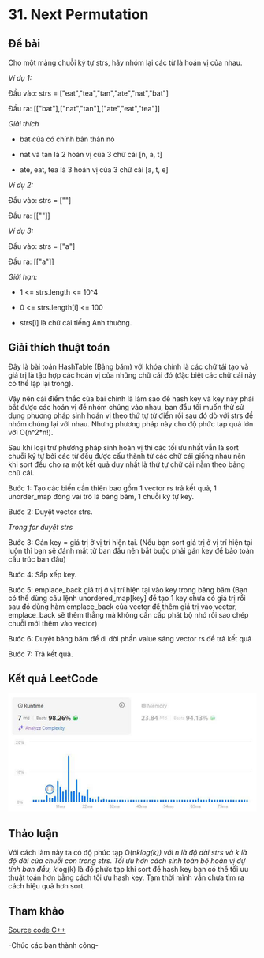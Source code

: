 # 31. Next Permutation
## Đề bài
Cho một mảng chuỗi ký tự strs, hãy nhóm lại các từ là hoán vị của nhau.

*Ví dụ 1:*

Đầu vào:  strs = ["eat","tea","tan","ate","nat","bat"]

Đầu ra: [["bat"],["nat","tan"],["ate","eat","tea"]]

*Giải thích*

- bat của có chính bản thân nó

- nat và tan là 2 hoán vị của 3 chữ cái [n, a, t]

- ate, eat, tea là 3 hoán vị của 3 chữ cái [a, t, e]

*Ví dụ 2:*

Đầu vào: strs = [""]

Đầu ra: [[""]]

*Ví dụ 3:*

Đầu vào: strs = ["a"]

Đầu ra: [["a"]]

*Giới hạn:*

- 1 <= strs.length <= 10^4

- 0 <= strs.length[i] <= 100

- strs[i] là chữ cái tiếng Anh thường.

## Giải thích thuật toán

Đây là bài toán HashTable (Bảng băm) với khóa chính là các chữ tái tạo và giá trị là tập hợp các hoán vị của những chữ cái đó (đặc biệt các chữ cái này có thể lặp lại trong).

Vậy nên cái điểm thắc của bài chính là làm sao để hash key và key này phải bắt được các hoán vị để nhóm chúng vào nhau, ban đầu tôi muốn thử sử dụng phương pháp sinh hoán vị theo thứ tự từ điển rồi sau đó dò với strs để nhóm chúng lại với nhau. Nhưng phương pháp này cho độ phức tạp quá lớn với O(n^2*n!).

Sau khi loại trừ phương pháp sinh hoán vị thì các tối ưu nhất vẫn là sort chuỗi ký tự bởi các từ đều được cấu thành từ các chữ cái giống nhau nên khi sort đều cho ra một kết quả duy nhất là thứ tự chữ cái nằm theo bảng chữ cái.

Bước 1: Tạo các biến cần thiên bao gồm 1 vector rs trả kết quả, 1 unorder_map đóng vai trò là bảng băm, 1 chuỗi ký tự key.

Bước 2: Duyệt vector strs.

*Trong for duyệt strs*

Bước 3: Gán key = giá trị ở vị trí hiện tại. (Nếu bạn sort giá trị ở vị trí hiện tại luôn thì bạn sẽ đánh mất từ ban đầu nên bắt buộc phải gán key để bảo toàn cấu trúc ban đầu)

Bước 4: Sắp xếp key.

Bước 5: emplace_back giá trị ở vị trí hiện tại vào key trong bảng băm (Bạn có thể dùng câu lệnh unordered_map[key] để tạo 1 key chưa có giá trị rồi sau đó dùng hàm emplace_back của vector để thêm giá trị vào vector, emplace_back sẽ thêm thẳng mà không cần cấp phát bộ nhớ rồi sao chép chuỗi mới thêm vào vector)

Bước 6: Duyệt bảng băm để di dời phần value sáng vector rs để trả kết quả

Bước 7: Trả kết quả.

## Kết quả LeetCode

![Kết quả submissions](./Group-Anagrams.jpg)

## Thảo luận

Với cách làm này ta có độ phức tạp O(n*klog(k)) với n là độ dài strs và k là độ dài của chuỗi con trong strs. Tối ưu hơn cách sinh toàn bộ hoán vị dự tính ban đầu, k*log(k) là độ phức tạp khi sort để hash key bạn có thể tối ưu thuật toán hơn bằng cách tối ưu hash key. Tạm thời mình vẫn chưa tìm ra cách hiệu quả hơn sort.


## Tham khảo

[Source code C++](./Group-Anagrams.cpp)

-Chúc các bạn thành công-